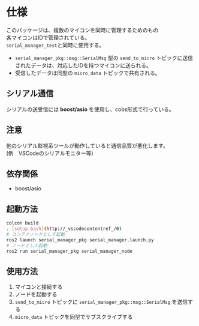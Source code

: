 # 仕様

このパッケージは、複数のマイコンを同時に管理するためのもの  
各マイコンはIDで管理されている。  
`serial_msnager_test`と同時に使用する。

- `serial_manager_pkg::msg::SerialMsg` 型の `send_to_micro` トピックに送信されたデータは、対応したIDを持つマイコンに送られる。
- 受信したデータは同型の `micro_data` トピックで共有される。

## シリアル通信

シリアルの送受信には **boost/asio** を使用し、cobs形式で行っている。

## 注意

他のシリアル監視系ツールが動作していると通信品質が悪化します。  
(例　VSCodeのシリアルモニター等)

## 依存関係

- boost/asio

## 起動方法

```sh
colcon build
. [setup.bash](http://_vscodecontentref_/0)
# コンテナノードとして起動
ros2 launch serial_manager_pkg serial_manager.launch.py
# ノードとして起動
ros2 run serial_manager_pkg serial_manager_node
```

## 使用方法

1. マイコンと接続する
2. ノードを起動する
3. `send_to_micro` トピックに `serial_manager_pkg::msg::SerialMsg` を送信する
4. `micro_data` トピックを同型でサブスクライブする